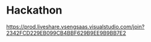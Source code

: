 # Hackathon
https://prod.liveshare.vsengsaas.visualstudio.com/join?2342FCD229EB099CB4BBF629B9EE9B9BB7E2